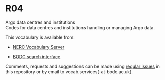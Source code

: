 # R04
Argo data centres and institutions  
Codes for data centres and institutions handling or managing Argo data.

This vocabulary is available from:

* [NERC Vocabulary Server](http://vocab.nerc.ac.uk/collection/R04/current/)

* [BODC search interface](https://www.bodc.ac.uk/resources/vocabularies/vocabulary_search/R04/)

Comments, requests and suggestions can be made using [regular issues](https://github.com/nvs-vocabs/R04/issues/new) in this repository or by email to vocab.services(-at-bodc.ac.uk).
